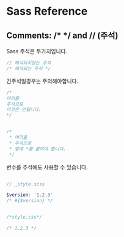 # Sass Reference

## Comments: /* */ and // (주석)

Sass 주석은 두가지입니다.

```SCSS
// 해석되지않는 주석
/* 해석되는 주석 */
```

긴주석일경우는 주의해야합니다.

```SCSS
/* 
여러줄
주석으로
이것은 안됩니다.
*/


/*
 * 여러줄
 * 주석으로
 * 앞에 *를 붙여야 합니다.
 */
```

변수를 주석에도 사용할 수 있습니다.

```SCSS

// _style.scss

$version: '1.2.3'
/* #{$version} */

```
```css

/*style.css*/

/* 1.2.3 */

```
